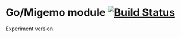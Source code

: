 # Go/Migemo module [![Build Status](https://travis-ci.org/koron/gomigemo.png)](https://travis-ci.org/koron/gomigemo)

Experiment version.
